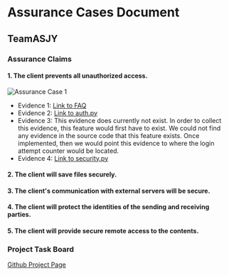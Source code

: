 # Assurance Cases Document

## TeamASJY

### Assurance Claims

#### 1. The client prevents all unauthorized access.

![Assurance Case 1](https://i.imgur.com/exehQUp.png)

* Evidence 1: [Link to FAQ](https://www.mailpile.is/faq/#enc-5)
* Evidence 2: [Link to auth.py](https://github.com/mailpile/Mailpile/blob/master/mailpile/auth.py) 
* Evidence 3: This evidence does currently not exist. In order to collect this evidence, this feature would first have to                   exist. We could not find any evidence in the source code that this feature exists. Once implemented, then we                   would point this evidence to where the login attempt counter would be located.
* Evidence 4: [Link to security.py](https://github.com/mailpile/Mailpile/blob/master/mailpile/security.py)

#### 2. The client will save files securely.

#### 3. The client's communication with external servers will be secure.

#### 4. The client will protect the identities of the sending and receiving parties.

#### 5. The client will provide secure remote access to the contents.

### Project Task Board

[Github Project Page](https://github.com/SethRedwine/CSCI8420-TeamASJY/projects/4)
